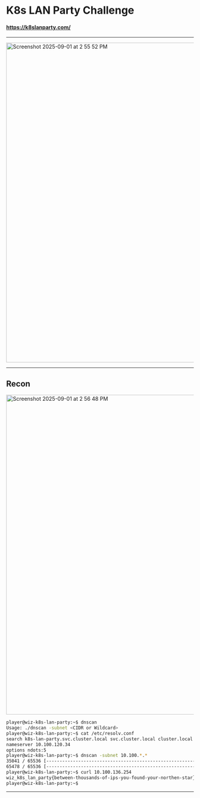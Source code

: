 # K8s LAN Party Challenge

#### https://k8slanparty.com/

---


<img width="1380" height="859" alt="Screenshot 2025-09-01 at 2 55 52 PM" src="https://github.com/user-attachments/assets/16587dd1-1b28-4b40-960a-ce343551d555" />


---

## **Recon**


<img width="1379" height="859" alt="Screenshot 2025-09-01 at 2 56 48 PM" src="https://github.com/user-attachments/assets/7b17ad15-5ed8-45ce-a486-5beef81e4ff7" />



```bash
player@wiz-k8s-lan-party:~$ dnscan             
Usage: ./dnscan -subnet <CIDR or Wildcard>
player@wiz-k8s-lan-party:~$ cat /etc/resolv.conf 
search k8s-lan-party.svc.cluster.local svc.cluster.local cluster.local us-west-1.compute.internal
nameserver 10.100.120.34
options ndots:5
player@wiz-k8s-lan-party:~$ dnscan -subnet 10.100.*.*   
35041 / 65536 [------------------------------------------------------------------->___________________________________________________________] 53.47% 978 p/s10.100.136.254 getflag-service.k8s-lan-party.svc.cluster.local.
65478 / 65536 [------------------------------------------------------------------------------------------------------------------------------>] 99.91% 971 p/s10.100.136.254 -> getflag-service.k8s-lan-party.svc.cluster.local.
player@wiz-k8s-lan-party:~$ curl 10.100.136.254
wiz_k8s_lan_party{between-thousands-of-ips-you-found-your-northen-star}
player@wiz-k8s-lan-party:~$

```

---



